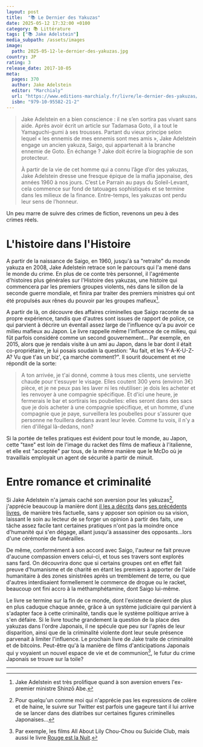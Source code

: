 ```yaml
---
layout: post
title:  "📚 Le Dernier des Yakuzas"
date: 2025-05-12 17:32:00 +0100
category: 📚 Littérature
tags: ["📚 Jake Adelstein"]
media_subpath: /assets/images
image:
  path: 2025-05-12-le-dernier-des-yakuzas.jpg
country: JP
rating: 3
release_date: 2017-10-05
meta:
  pages: 370
  author: Jake Adelstein
  editor: "Marchialy"
  url: "https://www.editions-marchialy.fr/livre/le-dernier-des-yakuzas/"
  isbn: "979-10-95582-21-2"
---
```


> Jake Adelstein en a bien conscience : il ne s’en sortira pas vivant sans aide. Après avoir écrit un article sur Tadamasa Goto, il a tout le Yamaguchi-gumi à ses trousses. Partant du vieux principe selon lequel « les ennemis de mes ennemis sont mes amis », Jake Adelstein engage un ancien yakuza, Saigo, qui appartenait à la branche ennemie de Goto. En échange ? Jake doit écrire la biographie de son protecteur.   
> 
> À partir de la vie de cet homme qui a connu l’âge d’or des yakuzas, Jake Adelstein dresse une fresque épique de la mafia japonaise, des années 1960 à nos jours. C’est Le Parrain au pays du Soleil-Levant, cela commence sur fond de tatouages sophistiqués et se termine dans les milieux de la finance. Entre-temps, les yakuzas ont perdu leur sens de l’honneur.

Un peu marre de suivre des crimes de fiction, revenons un peu à des crimes réels.

# L'histoire dans l'Histoire

A partir de la naissance de Saigo, en 1960, jusqu'à sa "retraite" du monde yakuza en 2008, Jake Adelstein retrace son le parcours qui l'a mené dans le monde du crime. En plus de ce conte très personnel, il l'agrémente d'histoires plus générales sur l'Histoire des yakuzas, une histoire qui commencera par les premiers groupes violents, nés dans le sillon de la seconde guerre mondiale, et finira par traiter des premiers ministres qui ont été propulsés aux rênes du pouvoir par les groupes mafieux[^1].

A partir de là, on découvre des affaires criminelles que Saigo raconte de sa propre expérience, tandis que d'autres sont issues de rapport de police, ce qui parvient à décrire un éventail assez large de l'influence qu'a pu avoir ce milieu mafieux au Japon. Le livre rappelle même l'influence de ce milieu, qui fût parfois considéré comme un second gouvernement... Par exemple, en 2015, alors que je rendais visite à un ami au Japon, dans le bar dont il était co-propriétaire, je lui posais soudain la question: "Au fait, et les Y-A-K-U-Z-A? Vu que t'as un biz', ça marche comment?". Il sourit doucement et me répondit de la sorte:

> A ton arrivée, je t'ai donné, comme à tous mes clients, une serviette chaude pour t'essuyer le visage. Elles coutent 300 yens (environ 3€) pièce, et je ne peux pas les laver ni les réutiliser: je dois les acheter et les renvoyer à une compagnie spécifique. Et d'ici une heure, je fermerais le bar et sortirais les poubelles: elles seront dans des sacs que je dois acheter à une compagnie spécifique, et un homme, d'une compagnie que je paye, surveillera les poubelles pour s'assurer que personne ne fouillera dedans avant leur levée. Comme tu vois, il n'y a rien d'illégal là-dedans, non?

Si la portée de telles pratiques est évident pour tout le monde, au Japon, cette "taxe" est loin de l'image du racket des films de mafieux à l'italienne, et elle est "acceptée" par tous, de la même manière que le McDo où je travaillais employait un agent de sécurité à partir de minuit.

# Entre romance et criminalité

Si Jake Adelstein n'a jamais caché son aversion pour les yakuzas[^2], j'apprécie beaucoup la manière dont [il les a décrits](/posts/tokyo-vice-book/) dans [ses précédents livres](/posts/tokyo-detective/), de manière très factuelle, sans y apposer son opinion ou sa vision, laissant le soin au lecteur de se forger un opinion à partir des faits, une tâche assez facile tant certaines pratiques n'ont pas la moindre once d'humanité qui s'en dégage, allant jusqu'à assassiner des opposants...lors d'une cérémonie de funérailles.

De même, conformément à son accord avec Saigo, l'auteur ne fait preuve d'aucune compassion envers celui-ci, et tous ses travers sont explorés sans fard. On découvrira donc que si certains groupes ont en effet fait preuve d'humanisme et de charité en étant les premiers à apporter de l'aide humanitaire à des zones sinistrées après un tremblement de terre, ou que d'autres interdisaient formellement le commerce de drogue ou le racket, beaucoup ont fini accro à la méthamphétamine, dont Saigo lui-même.

Le livre se termine sur la fin de ce monde, dont l'existence devient de plus en plus caduque chaque année, grâce à un système judiciaire qui parvient à s'adapter face à cette criminalité, tandis que le système politique arrive à s'en défaire. Si le livre touche grandement la question de la place des yakuzas dans l'ordre Japonais, il ne spécule que peu sur l'après de leur disparition, ainsi que de la criminalité violente dont leur seule présence parvenait à limiter l'influence. Le prochain livre de Jake traite de criminalité et de bitcoins. Peut-être qu'à la manière de films d'anticipations Japonais qui y voyaient un nouvel espace de vie et de communion[^3], le futur du crime Japonais se trouve sur la toile?

* * *
[^1]: Jake Adelstein est très prolifique quand à son aversion envers l'ex-premier ministre <wiki>Shinzō Abe</wiki>.
[^2]: Pour quelqu'un comme moi qui n'apprécie pas les expressions de colère et de haine, le suivre sur Twitter est parfois une gageure tant il lui arrive de se lancer dans des diatribes sur certaines figures criminelles Japonaises...
[^3]: Par exemple, les films <wiki>All About Lily Chou-Chou</wiki> ou <wiki page="Suicide Club (film, 2001)">Suicide Club</wiki>, mais aussi le livre [Rouge est la Nuit](/posts/rouge-est-la-nuit/).
